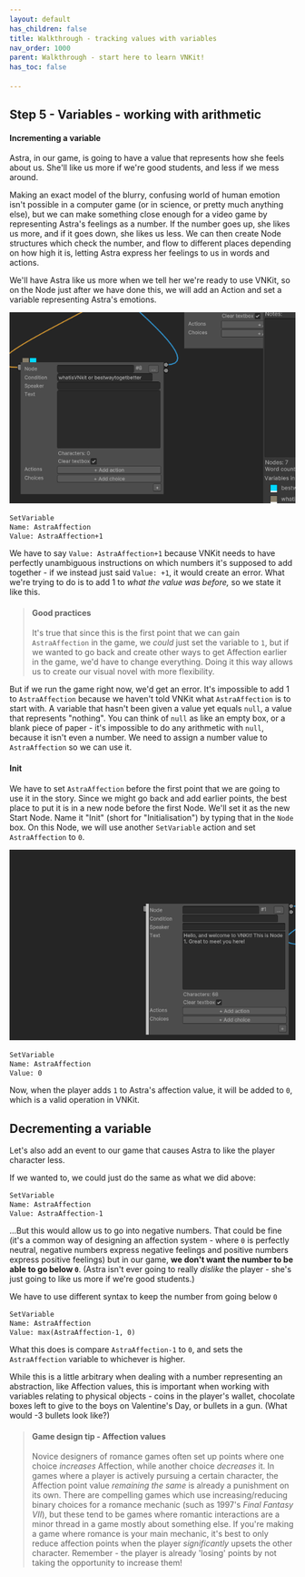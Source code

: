 ```yaml
---
layout: default
has_children: false
title: Walkthrough - tracking values with variables
nav_order: 1000
parent: Walkthrough - start here to learn VNKit!
has_toc: false

---
```

## Step 5 - Variables - working with arithmetic

#### Incrementing a variable

Astra, in our game, is going to have a value that represents how she feels about us. She'll like us more if we're good students, and less if we mess around.

Making an exact model of the blurry, confusing world of human emotion isn't possible in a computer game (or in science, or pretty much anything else), but we can make something close enough for a video game by representing Astra's feelings as a number. If the number goes up, she likes us more, and if it goes down, she likes us less. We can then create Node structures which check the number, and flow to different places depending on how high it is, letting Astra express her feelings to us in words and actions.

We'll have Astra like us more when we tell her we're ready to use VNKit, so on the Node just after we have done this, we will add an Action and set a variable representing Astra's emotions.

![](/assets/images/nodes_astraaffection.gif)

    SetVariable
    Name: AstraAffection
    Value: AstraAffection+1

We have to say `Value: AstraAffection+1` because VNKit needs to have perfectly unambiguous instructions on which numbers it's supposed to add together - if we instead just said `Value: +1`, it would create an error. What we're trying to do is to add 1 to _what the value was before,_ so we state it like this.

> #### Good practices
>
> It's true that since this is the first point that we can gain `AstraAffection` in the game, we _could_ just set the variable to `1`, but if we wanted to go back and create other ways to get Affection earlier in the game, we'd have to change everything. Doing it this way allows us to create our visual novel with more flexibility.

But if we run the game right now, we'd get an error. It's impossible to add 1 to `AstraAffection` because we haven't told VNKit what `AstraAffection` is to start with. A variable that hasn't been given a value yet equals `null`, a value that represents "nothing". You can think of `null` as like an empty box, or a blank piece of paper - it's impossible to do any arithmetic with `null`, because it isn't even a number. We need to assign a number value to `AstraAffection` so we can use it.

#### Init

We have to set `AstraAffection` before the first point that we are going to use it in the story. Since we might go back and add earlier points, the best place to put it is in a new node before the first Node. We'll set it as the new Start Node. Name it "Init" (short for "Initialisation") by typing that in the `Node` box. On this Node, we will use another `SetVariable` action and set `AstraAffection` to `0`.

![](/assets/images/nodes_makinginit.gif)

    SetVariable
    Name: AstraAffection
    Value: 0

Now, when the player adds `1` to Astra's affection value, it will be added to `0`, which is a valid operation in VNKit.

## Decrementing a variable

Let's also add an event to our game that causes Astra to like the player character less.

If we wanted to, we could just do the same as what we did above:

    SetVariable
    Name: AstraAffection
    Value: AstraAffection-1

...But this would allow us to go into negative numbers. That could be fine (it's a common way of designing an affection system - where `0` is perfectly neutral, negative numbers express negative feelings and positive numbers express positive feelings) but in our game, **we don't want the number to be able to go below `0`**. (Astra isn't ever going to really _dislike_ the player - she's just going to like us more if we're good students.)

We have to use different syntax to keep the number from going below `0`

    SetVariable
    Name: AstraAffection
    Value: max(AstraAffection-1, 0)

What this does is compare `AstraAffection-1` to `0`, and sets the `AstraAffection` variable to whichever is higher.

While this is a little arbitrary when dealing with a number representing an abstraction, like Affection values, this is important when working with variables relating to physical objects - coins in the player's wallet, chocolate boxes left to give to the boys on Valentine's Day, or bullets in a gun. (What would -3 bullets look like?)

> #### Game design tip - Affection values
>
> Novice designers of romance games often set up points where one choice _increases_ Affection, while another choice _decreases_ it. In games where a player is actively pursuing a certain character, the Affection point value _remaining the same_ is already a punishment on its own. There are compelling games which use increasing/reducing binary choices for a romance mechanic (such as 1997's _Final Fantasy VII_), but these tend to be games where romantic interactions are a minor thread in a game mostly about something else. If you're making a game where romance is your main mechanic, it's best to only reduce affection points when the player _significantly_ upsets the other character. Remember - the player is already 'losing' points by not taking the opportunity to increase them!